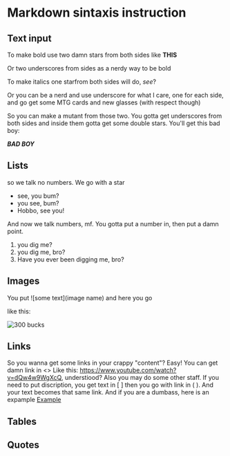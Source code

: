 # Markdown sintaxis instruction

## Text input

To make bold use two damn stars from both sides like **THIS** 

Or two underscores from sides as a nerdy way to be bold

To make italics one starfrom both sides will do, *see*?

Or you can be a nerd and use underscore for what I care, one for each side, and go get some MTG cards and new glasses (with respect though)

So you can make a mutant from those two. You gotta get underscores from both sides and inside them gotta get some double stars. You'll get this bad boy:

_**BAD BOY**_

## Lists

so we talk no numbers. We go with a star

* see, you bum?
* you see, bum?
* Hobbo, see you!

And now we talk numbers, mf. You gotta put a number in, then put a damn point.

1. you dig me?
2. you dig me, bro?
3. Have you ever been digging me, bro? 

## Images

You put ![some text](image name) and here you go

like this:

![300 bucks](gaci.jpg)

## Links

So you wanna get some links in your crappy "content"? Easy! You can get damn link in <>
Like this: <https://www.youtube.com/watch?v=dQw4w9WgXcQ>, understiood? Also you may do some other staff. If you need to put discription, you get text in [ ] then you go with link in ( ). And your text becomes that same link. And if you are a dumbass, here is an expample [Example](https://www.youtube.com/watch?v=dQw4w9WgXcQ)

## Tables

## Quotes